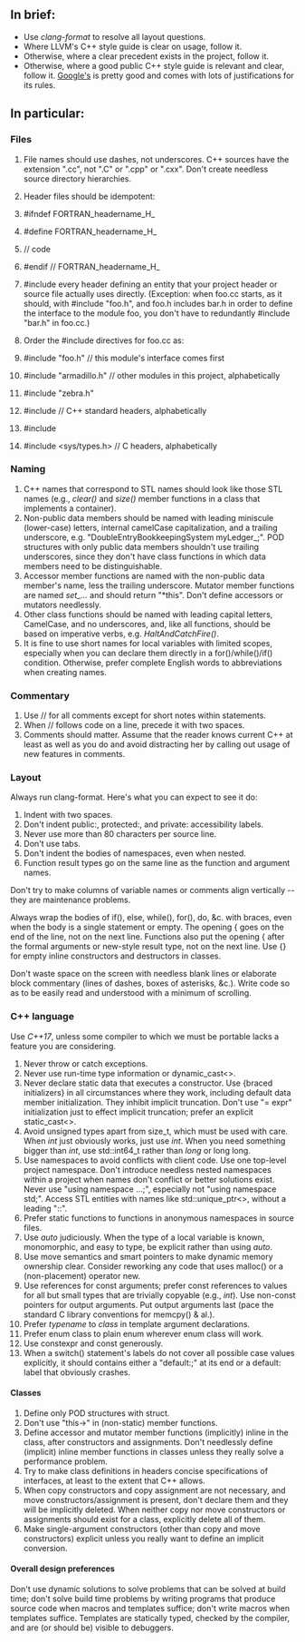 ## In brief:
* Use *clang-format* to resolve all layout questions.
* Where LLVM's C++ style guide is clear on usage, follow it.
* Otherwise, where a clear precedent exists in the project, follow it.
* Otherwise, where a good public C++ style guide is relevant and clear,
  follow it.  [Google's](https://google.github.io/styleguide/cppguide.html)
  is pretty good and comes with lots of justifications for its rules.
## In particular:
### Files
1. File names should use dashes, not underscores.  C++ sources have the
extension ".cc", not ".C" or ".cpp" or ".cxx".  Don't create needless
source directory hierarchies.
1. Header files should be idempotent:

  1. #ifndef FORTRAN_headername_H_
  1. #define FORTRAN_headername_H_
  1. // code
  1. #endif  // FORTRAN_headername_H_

1. #include every header defining an entity that your project header or source
file actually uses directly.  (Exception: when foo.cc starts, as it should,
with #include "foo.h", and foo.h includes bar.h in order to define the
interface to the module foo, you don't have to redundantly #include "bar.h"
in foo.cc.)
1. Order the #include directives for foo.cc as:
  1. #include "foo.h"  // this module's interface comes first
  1. #include "armadillo.h"  // other modules in this project, alphabetically
  1. #include "zebra.h"
  1. #include <algorithm>  // C++ standard headers, alphabetically
  1. #include <vector>
  1. #include <sys/types.h>  // C headers, alphabetically
### Naming
1. C++ names that correspond to STL names should look like those STL names
(e.g., *clear()* and *size()* member functions in a class that implements
a container).
1. Non-public data members should be named with leading miniscule (lower-case)
letters, internal camelCase capitalization, and a trailing underscore,
e.g. "DoubleEntryBookkeepingSystem myLedger_;".  POD structures with
only public data members shouldn't use trailing underscores, since they
don't have class functions in which data members need to be distinguishable.
1. Accessor member functions are named with the non-public data member's name,
less the trailing underscore.  Mutator member functions are named *set_...*
and should return "*this".  Don't define accessors or mutators needlessly.
1. Other class functions should be named with leading capital letters,
CamelCase, and no underscores, and, like all functions, should be based
on imperative verbs, e.g. *HaltAndCatchFire()*.
1. It is fine to use short names for local variables with limited scopes,
especially when you can declare them directly in a for()/while()/if()
condition.  Otherwise, prefer complete English words to abbreviations
when creating names.
### Commentary
1. Use // for all comments except for short notes within statements.
1. When // follows code on a line, precede it with two spaces.
1. Comments should matter.  Assume that the reader knows current C++ at least as
well as you do and avoid distracting her by calling out usage of new
features in comments.
### Layout
Always run clang-format.  Here's what you can expect to see it do:
1. Indent with two spaces.
1. Don't indent public:, protected:, and private:
accessibility labels.
1. Never use more than 80 characters per source line.
1. Don't use tabs.
1. Don't indent the bodies of namespaces, even when nested.
1. Function result types go on the same line as the function and argument
names.

Don't try to make columns of variable names or comments
align vertically -- they are maintenance problems.

Always wrap the bodies of if(), else, while(), for(), do, &c.
with braces, even when the body is a single statement or empty.  The
opening { goes on
the end of the line, not on the next line.  Functions also put the opening
{ after the formal arguments or new-style result type, not on the next
line.  Use {} for empty inline constructors and destructors in classes.

Don't waste space on the screen with needless blank lines or elaborate block
commentary (lines of dashes, boxes of asterisks, &c.).  Write code so as to be
easily read and understood with a minimum of scrolling.
### C++ language
Use *C++17*, unless some compiler to which we must be portable lacks a feature
you are considering.
1. Never throw or catch exceptions.
1. Never use run-time type information or dynamic_cast<>.
1. Never declare static data that executes a constructor.
Use {braced initializers} in all circumstances where they work, including
default data member initialization.  They inhibit implicit truncation.
Don't use "= expr" initialization just to effect implicit truncation;
prefer an explicit static_cast<>.
1. Avoid unsigned types apart from size_t, which must be used with care.
When *int* just obviously works, just use *int*.  When you need something
bigger than *int*, use std::int64_t rather than *long* or long long.
1. Use namespaces to avoid conflicts with client code.  Use one top-level
project namespace.  Don't introduce needless nested namespaces within a
project when names don't conflict or better solutions exist.  Never use
"using namespace ...;", especially not "using namespace std;".  Access
STL entities with names like std::unique_ptr<>, without a leading "::".
1. Prefer static functions to functions in anonymous namespaces in source files.
1. Use *auto* judiciously.  When the type of a local variable is known,
monomorphic, and easy to type, be explicit rather than using *auto*.
1. Use move semantics and smart pointers to make dynamic memory ownership
clear.  Consider reworking any code that uses malloc() or a (non-placement)
operator new.
1. Use references for const arguments; prefer const references to values for
all but small types that are trivially copyable (e.g., *int*).  Use non-const
pointers for output arguments.  Put output arguments last (pace the standard
C library conventions for memcpy() & al.).
1. Prefer *typename* to *class* in template argument declarations.
1. Prefer enum class to plain enum wherever enum class will work.
1. Use constexpr and const generously.
1. When a switch() statement's labels do not cover all possible case values
explicitly, it should contains either a "default:;" at its end or a
default: label that obviously crashes.
#### Classes
1. Define only POD structures with struct.
1. Don't use "this->" in (non-static) member functions.
1. Define accessor and mutator member functions (implicitly) inline in the
class, after constructors and assignments.  Don't needlessly define
(implicit) inline member functions in classes unless they really solve a
performance problem.
1. Try to make class definitions in headers concise specifications of
interfaces, at least to the extent that C++ allows.
1. When copy constructors and copy assignment are not necessary,
and move constructors/assignment is present, don't declare them and they
will be implicitly deleted.  When neither copy nor move constructors
or assignments should exist for a class, explicitly delete all of them.
1. Make single-argument constructors (other than copy and move constructors)
explicit unless you really want to define an implicit conversion.
#### Overall design preferences
Don't use dynamic solutions to solve problems that can be solved at
build time; don't solve build time problems by writing programs that
produce source code when macros and templates suffice; don't write macros
when templates suffice.  Templates are statically typed, checked by the
compiler, and are (or should be) visible to debuggers.
